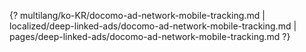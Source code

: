{? multilang/ko-KR/docomo-ad-network-mobile-tracking.md | localized/deep-linked-ads/docomo-ad-network-mobile-tracking.md | pages/deep-linked-ads/docomo-ad-network-mobile-tracking.md ?}
